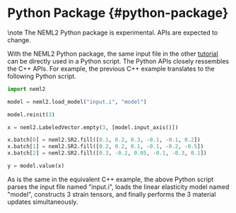 # Python Package {#python-package}

\note
The NEML2 Python package is experimental. APIs are expected to change.

With the NEML2 Python package, the same input file in the other [tutorial](#cpp-backend) can be directly used in a Python script. The Python APIs closely ressembles the C++ APIs. For example, the previous C++ example translates to the following Python script.

```python
import neml2

model = neml2.load_model("input.i", "model")

model.reinit(3)

x = neml2.LabeledVector.empty(3, [model.input_axis()])

x.batch[0] = neml2.SR2.fill([0.1, 0.2, 0.3, -0.1, -0.1, 0.2])
x.batch[1] = neml2.SR2.fill([0.2, 0.2, 0.1, -0.1, -0.2, -0.5])
x.batch[2] = neml2.SR2.fill([0.3, -0.2, 0.05, -0.1, -0.3, 0.1])

y = model.value(x)
```

As is the same in the equivalent C++ example, the above Python script parses the input file named "input.i", loads the linear elasticity model named "model", constructs 3 strain tensors, and finally performs the 3 material updates simultaneously.
